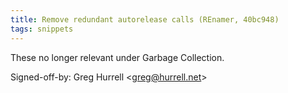 ```yaml
---
title: Remove redundant autorelease calls (REnamer, 40bc948)
tags: snippets
---
```


These no longer relevant under Garbage Collection.

Signed-off-by: Greg Hurrell &lt;greg@hurrell.net&gt;
